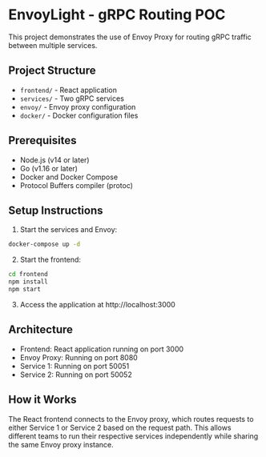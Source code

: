 # EnvoyLight - gRPC Routing POC

This project demonstrates the use of Envoy Proxy for routing gRPC traffic between multiple services.

## Project Structure
- `frontend/` - React application
- `services/` - Two gRPC services
- `envoy/` - Envoy proxy configuration
- `docker/` - Docker configuration files

## Prerequisites
- Node.js (v14 or later)
- Go (v1.16 or later)
- Docker and Docker Compose
- Protocol Buffers compiler (protoc)

## Setup Instructions

1. Start the services and Envoy:
```bash
docker-compose up -d
```

2. Start the frontend:
```bash
cd frontend
npm install
npm start
```

3. Access the application at http://localhost:3000

## Architecture
- Frontend: React application running on port 3000
- Envoy Proxy: Running on port 8080
- Service 1: Running on port 50051
- Service 2: Running on port 50052

## How it Works
The React frontend connects to the Envoy proxy, which routes requests to either Service 1 or Service 2 based on the request path. This allows different teams to run their respective services independently while sharing the same Envoy proxy instance. 